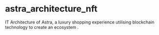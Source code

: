 # astra_architecture_nft
IT Architecture of Astra, a luxury shopping experience utilising blockchain technology to create an ecosystem .
